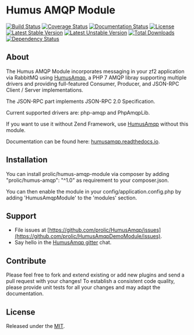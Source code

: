 Humus AMQP Module
=================

[![Build Status](https://travis-ci.org/prolic/HumusAmqpModule.svg)](https://travis-ci.org/prolic/HumusAmqpModule)
[![Coverage Status](https://coveralls.io/repos/github/prolic/HumusAmqpModule/badge.svg?branch=master)](https://coveralls.io/github/prolic/HumusAmqpModule?branch=master)
[![Documentation Status](https://readthedocs.org/projects/humusamqp/badge/?version=latest)](https://readthedocs.org/projects/humusamqp/badge/?version=latest)
[![License](https://poser.pugx.org/prolic/humus-amqp-module/license.svg)](https://packagist.org/packages/prolic/humus-amqp-module)
[![Latest Stable Version](https://poser.pugx.org/prolic/humus-amqp-module/v/stable.svg)](https://packagist.org/packages/prolic/humus-amqp-module)
[![Latest Unstable Version](https://poser.pugx.org/prolic/humus-amqp-module/v/unstable.svg)](https://packagist.org/packages/prolic/humus-amqp-module)
[![Total Downloads](https://poser.pugx.org/prolic/humus-amqp-module/downloads.svg)](https://packagist.org/packages/prolic/humus-amqp-module)
[![Dependency Status](https://www.versioneye.com/php/prolic:humus-amqp-module/dev-master/badge.svg)](https://www.versioneye.com/php/prolic:humus-amqp-module)

## About

The Humus AMQP Module incorporates messaging in your zf2 application via RabbitMQ using [HumusAmqp](https://github.com/prolic/HumusAmqp>),
a PHP 7 AMQP libray supporting multiple drivers and providing full-featured Consumer, Producer, and JSON-RPC Client / Server implementations.

The JSON-RPC part implements JSON-RPC 2.0 Specification.

Current supported drivers are: php-amqp and PhpAmqpLib.

If you want to use it without Zend Framework, use [HumusAmqp](https://github.com/prolic/HumusAmqp/) without this module.

Documentation can be found here: [humusamqp.readthedocs.io](https://humusamqp.readthedocs.io/).

## Installation

You can install prolic/humus-amqp-module via composer by adding "prolic/humus-amqp": "^1.0" as requirement to your composer.json.

You can then enable the module in your config/application.config.php by adding 'HumusAmqpModule' to the 'modules' section.

## Support

- File issues at [https://github.com/prolic/HumusAmqp/issues](https://github.com/prolic/HumusAmqpDemoModule/issues).
- Say hello in the [HumusAmqp gitter](https://gitter.im/prolic/HumusAmqp) chat.

## Contribute

Please feel free to fork and extend existing or add new plugins and send a pull request with your changes!
To establish a consistent code quality, please provide unit tests for all your changes and may adapt the documentation.

## License

Released under the [MIT](LICENSE.txt).